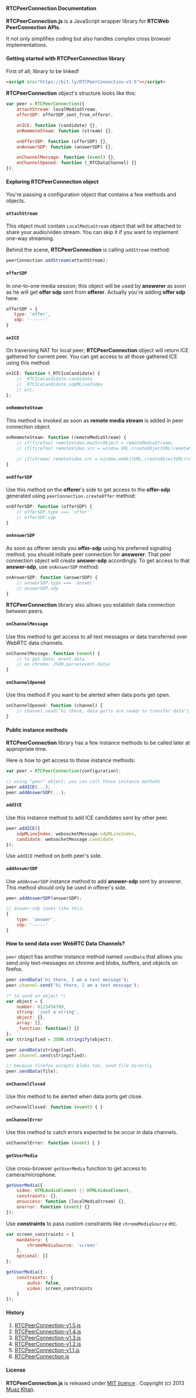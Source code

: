 #### RTCPeerConnection Documentation

**RTCPeerConnection.js** is a JavaScript wrapper library for **RTCWeb PeerConnection APIs**.

It not only simplifies coding but also handles complex cross browser implementations.

#### Getting started with RTCPeerConnection library

First of all; library to be linked!

```html
<script src="https://bit.ly/RTCPeerConnection-v1-5"></script>
```

**RTCPeerConnection** object's structure looks like this:

```javascript
var peer = RTCPeerConnection({
    attachStream: localMediaStream,
    offerSDP: offerSDP_sent_from_offerer,

    onICE: function (candidate) {},
    onRemmoteSteam: function (stream) {},

    onOfferSDP: function (offerSDP) {},
    onAnswerSDP: function (answerSDP) {},

    onChannelMessage: function (event) {},
    onChannelOpened: function (_RTCDataChannel) {}
});
```

#### Exploring RTCPeerConnection object

You're passing a configuration object that contains a few methods and objects.

#### `attachStream`

This object must contain `LocalMediaStream` object that will be attached to share your audio/video stream. You can skip it if you want to implement one-way streaming.

Behind the scene, **RTCPeerConnection** is calling `addStream` method:

```javascript
peerConnection.addStream(attachStream);
```

#### `offerSDP`

In one-to-one media session; this object will be used by **answerer** as soon as he will get **offer sdp** sent from **offerer**. Actually you're adding **offer sdp** here:

```javascript
offerSDP = {
   type: 'offer',
   sdp: '------'
}
```

#### `onICE`

On traversing NAT for local peer; **RTCPeerConnection** object will return ICE gathered for current peer. You can get access to all those gathered ICE using this method:

```javascript
onICE: function (_RTCIceCandidate) {
    // _RTCIceCandidate.candidate
    // _RTCIceCandidate.sdpMLineIndex
    // etc.
};
```

#### `onRemmoteSteam`

This method is invoked as soon as **remote media stream** is added in peer connection object.

```javascript
onRemmoteSteam: function (remoteMediaStream) {
    // if(firefox) remoteVideo.mozSrcObject = remoteMediaStream;
    // if(firefox) remoteVideo.src = window.URL.createObjectURL(remoteMediaStream);
	
    // if(chrome) remoteVideo.src = window.webkitURL.createObjectURL(remoteMediaStream);
}
```

#### `onOfferSDP`

Use this method on the **offerer**'s side to get access to the **offer-sdp** generated using `peerConnection.createOffer` method:

```javascript
onOfferSDP: function (offerSDP) {
    // offerSDP.type === 'offer'
    // offerSDP.sdp
}
```

#### `onAnswerSDP`

As soon as offerer sends you **offer-sdp** using his preferred signaling method; you should initiate peer connection for **answerer**. That peer connection object will create **answer-sdp** accordingly. To get access to that **answer-sdp**, use `onAnswerSDP` method:

```javascript
onAnswerSDP: function (answerSDP) {
    // answerSDP.type === 'answer'
    // answerSDP.sdp
}
```

**RTCPeerConnection** library also allows you establish data connection between peers.

#### `onChannelMessage`

Use this method to get access to all text messages or data transferred over WebRTC data channels.

```javascript
onChannelMessage: function (event) {
    // to get data:	event.data
    // on chrome: JSON.parse(event.data)
}
```

#### `onChannelOpened`

Use this method if you want to be alerted when data ports get open.

```javascript
onChannelOpened: function (channel) {
    // channel.send('hi there, data ports are ready to transfer data');
}
```

#### Public instance methods

**RTCPeerConnection** library has a few instance methods to be called later at appropriate time.

Here is how to get access to those instance methods:

```javascript
var peer = RTCPeerConnection(configuration);

// using "peer" object; you can call those instance methods
peer.addICE(...);
peer.addAnswerSDP(...);
```

#### `addICE`

Use this instance method to add ICE candidates sent by other peer.

```javascript
peer.addICE({
    sdpMLineIndex: websocketMessage.sdpMLineIndex,
    candidate: websocketMessage.candidate
});
```

Use `addICE` method on both peer's side.

#### `addAnswerSDP`

Use `addAnswerSDP` instance method to add **answer-sdp** sent by answerer. This method should only be used in offerer's side.

```javascript
peer.addAnswerSDP(answerSDP);

// answer-sdp looks like this:
{
    type: 'answer',
    sdp: '-----'
}
```

#### How to send data over WebRTC Data Channels?

`peer` object has another instance method named `sendData` that allows you send only text-messages on chrome and blobs, buffers, and objects on firefox.

```javascript
peer.sendData('hi there, I am a text message');
peer.channel.send('hi there, I am a text message');

/* to send an object */
var object = {
    number: 0123456789,
    string: 'just a string',
    object: {},
    array: [],
    _function: function() {}
};
var stringified = JSON.stringify(object);

peer.sendData(stringified);
peer.channel.send(stringified);

// because firefox accepts blobs too, send file directly
peer.sendData(file);
```

#### `onChannelClosed`

Use this method to be alerted when data ports get close.

```javascript
onChannelClosed: function (event) { }
```

#### `onChannelError`

Use this method to catch errors expected to be occur in data channels.

```javascript
onChannelError: function (event) { }
```

#### `getUserMedia`

Use cross-browser `getUserMedia` function to get access to camera/microphone.

```javascript
getUserMedia({
    video: HTMLAudioElement || HTMLVideoElement,
    constraints: {},
    onsuccess: function (localMediaStream) {},
    onerror: function (event) {}
});
```

Use **constraints** to pass custom constraints like `chromeMediaSource` etc.

```javascript
var screen_constraints = {
    mandatory: {
        chromeMediaSource: 'screen'
    },
    optional: []
};

getUserMedia({
    constraints: {
        audio: false,
        video: screen_constraints
    }
});
```

#### History

1. [RTCPeerConnection-v1.5.js](https://bit.ly/RTCPeerConnection-v1-5)
2. [RTCPeerConnection-v1.4.js](https://bit.ly/RTCPeerConnection-v1-4)
3. [RTCPeerConnection-v1.3.js](https://bit.ly/RTCPeerConnection-v1-3)
4. [RTCPeerConnection-v1.2.js](https://bit.ly/RTCPeerConnection-v1-2)
5. [RTCPeerConnection-v1.1.js](https://bit.ly/RTCPeerConnection-v1-1)
6. [RTCPeerConnection.js](https://bit.ly/RTCPeerConnection)

#### License

**RTCPeerConnection.js** is released under [MIT licence](https://webrtc-experiment.appspot.com/licence/) . Copyright (c) 2013 [Muaz Khan](https://plus.google.com/100325991024054712503).
